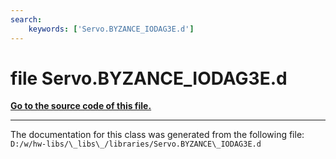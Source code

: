 ```yaml
---
search:
    keywords: ['Servo.BYZANCE_IODAG3E.d']
---
```


# file Servo.BYZANCE\_IODAG3E.d

**[Go to the source code of this file.](_servo_8_b_y_z_a_n_c_e___i_o_d_a_g3_e_8d_source.md)**


----------------------------------------
The documentation for this class was generated from the following file: `D:/w/hw-libs/\_libs\_/libraries/Servo.BYZANCE\_IODAG3E.d`
